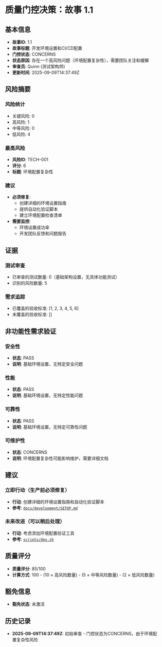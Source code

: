 # 质量门控决策：故事 1.1

## 基本信息

- **故事ID**: 1.1
- **故事标题**: 开发环境设置和CI/CD配置
- **门控状态**: CONCERNS
- **状态原因**: 存在一个高风险问题（环境配置复杂性），需要团队关注和缓解
- **审查员**: Quinn (测试架构师)
- **更新时间**: 2025-09-09T14:37:49Z

## 风险摘要

### 风险统计

- 关键风险: 0
- 高风险: 1
- 中等风险: 0
- 低风险: 4

### 最高风险

- **风险ID**: TECH-001
- **评分**: 6
- **标题**: 环境配置复杂性

### 建议

- **必须修复**:
  - 创建详细的环境设置指南
  - 提供自动化验证脚本
  - 建立环境配置检查清单
- **需要监控**:
  - 环境设置成功率
  - 开发团队反馈和问题报告

## 证据

### 测试审查

- 已审查的测试数量: 0（基础架构设置，无具体功能测试）
- 识别的风险数量: 5

### 需求追踪

- 已覆盖的验收标准: [1, 2, 3, 4, 5, 6]
- 未覆盖的验收标准: []

## 非功能性需求验证

### 安全性

- **状态**: PASS
- **说明**: 基础环境设置，无特定安全问题

### 性能

- **状态**: PASS
- **说明**: 基础环境设置，无特定性能问题

### 可靠性

- **状态**: PASS
- **说明**: 基础环境设置，无特定可靠性问题

### 可维护性

- **状态**: CONCERNS
- **说明**: 环境配置复杂性可能影响维护，需要详细文档

## 建议

### 立即行动（生产前必须修复）

- **行动**: 创建详细的环境设置指南和自动化验证脚本
- **参考**: [`docs/development/SETUP.md`](docs/development/SETUP.md)

### 未来改进（可以稍后处理）

- **行动**: 考虑添加环境配置验证工具
- **参考**: [`scripts/dev.sh`](scripts/dev.sh)

## 质量评分

- **质量评分**: 85/100
- **计算方式**: 100 - (10 × 高风险数量) - (5 × 中等风险数量) - (2 × 低风险数量)

## 豁免信息

- **豁免状态**: 未激活

## 历史记录

- **2025-09-09T14:37:49Z**: 初始审查 - 门控状态为CONCERNS，由于环境配置复杂性风险
